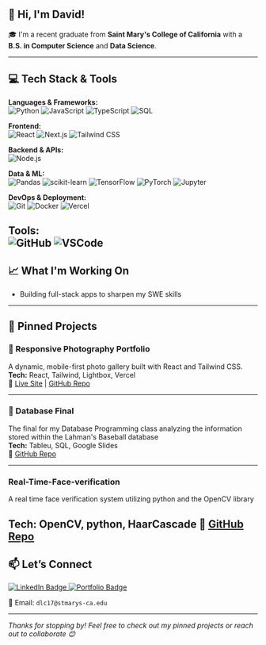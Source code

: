 ## 👋 Hi, I'm David!

🎓 I'm a recent graduate from **Saint Mary's College of California** with a **B.S. in Computer Science** and **Data Science**.

---

## 💻 Tech Stack & Tools

**Languages & Frameworks:**  
![Python](https://img.shields.io/badge/Python-3776AB?style=flat&logo=python&logoColor=white)
![JavaScript](https://img.shields.io/badge/JavaScript-F7DF1E?style=flat&logo=javascript&logoColor=black)
![TypeScript](https://img.shields.io/badge/TypeScript-3178C6?style=flat&logo=typescript&logoColor=white)
![SQL](https://img.shields.io/badge/SQL-003B57?style=flat&logo=postgresql&logoColor=white)

**Frontend:**  
![React](https://img.shields.io/badge/React-20232A?style=flat&logo=react&logoColor=61DAFB)
![Next.js](https://img.shields.io/badge/Next.js-000000?style=flat&logo=nextdotjs&logoColor=white)
![Tailwind CSS](https://img.shields.io/badge/Tailwind_CSS-38B2AC?style=flat&logo=tailwind-css&logoColor=white)

**Backend & APIs:**  
![Node.js](https://img.shields.io/badge/Node.js-339933?style=flat&logo=node.js&logoColor=white)

**Data & ML:**  
![Pandas](https://img.shields.io/badge/Pandas-150458?style=flat&logo=pandas&logoColor=white)
![scikit-learn](https://img.shields.io/badge/scikit--learn-F7931E?style=flat&logo=scikitlearn&logoColor=white)
![TensorFlow](https://img.shields.io/badge/TensorFlow-FF6F00?style=flat&logo=tensorflow&logoColor=white)
![PyTorch](https://img.shields.io/badge/PyTorch-EE4C2C?style=flat&logo=pytorch&logoColor=white)
![Jupyter](https://img.shields.io/badge/Jupyter-F37626?style=flat&logo=jupyter&logoColor=white)

**DevOps & Deployment:**  
![Git](https://img.shields.io/badge/Git-F05032?style=flat&logo=git&logoColor=white)
![Docker](https://img.shields.io/badge/Docker-2496ED?style=flat&logo=docker&logoColor=white)
![Vercel](https://img.shields.io/badge/Vercel-000000?style=flat&logo=vercel&logoColor=white)

**Tools:**  
![GitHub](https://img.shields.io/badge/GitHub-181717?style=flat&logo=github&logoColor=white)
![VSCode](https://img.shields.io/badge/VS_Code-007ACC?style=flat&logo=visual-studio-code&logoColor=white)
---

## 📈 What I'm Working On  
- Building full-stack apps to sharpen my SWE skills  

---

## 📂 Pinned Projects

### 📸 Responsive Photography Portfolio  
A dynamic, mobile-first photo gallery built with React and Tailwind CSS.  
**Tech:** React, Tailwind, Lightbox, Vercel  
🔗 [Live Site](https://rt-portfolio-drab.vercel.app/Gallery) | [GitHub Repo](https://github.com/DLC-17/RT-Portfolio)

---

### 🧠 Database Final  
The final for my Database Programming class analyzing the information stored within the Lahman's Baseball database  
**Tech:** Tableu, SQL, Google Slides  
🔗 [GitHub Repo](https://github.com/DLC-17/Database-Final)

---
### Real-Time-Face-verification
A real time face verification system utilizing python and the OpenCV library

**Tech:** OpenCV, python, HaarCascade
🔗 [GitHub Repo](https://github.com/DLC-17/Real-Time-Face-verification)
---

## 📫 Let’s Connect

<a href="https://www.linkedin.com/in/david-coleman17/" target="_blank">
  <img src="https://img.shields.io/badge/LinkedIn-Profile-blue?style=for-the-badge&logo=linkedin" alt="LinkedIn Badge"/>
</a>
<a href="https://www.dc-dev.space" target="_blank">
  <img src="https://img.shields.io/badge/Portfolio-Website-green?style=for-the-badge&logo=vercel" alt="Portfolio Badge"/>
</a>

📧 Email: `dlc17@stmarys-ca.edu`

---


_Thanks for stopping by! Feel free to check out my pinned projects or reach out to collaborate 😊_
